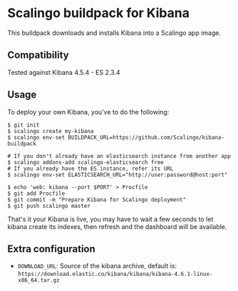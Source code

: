 # Scalingo buildpack for Kibana

This buildpack downloads and installs Kibana into a Scalingo app image.

## Compatibility

Tested against Kibana 4.5.4 - ES 2.3.4

## Usage

To deploy your own Kibana, you've to do the following:

```console
$ git init
$ scalingo create my-kibana
$ scalingo env-set BUILDPACK_URL=https://github.com/Scalingo/kibana-buildpack

# If you don't already have an elasticsearch instance from another app
$ scalingo addons-add scalingo-elasticsearch free
# If you already have the ES instance, refer its URL
$ scalingo env-set ELASTICSEARCH_URL="http://user:password@host:port"

$ echo 'web: kibana --port $PORT' > Procfile
$ git add Procfile
$ git commit -m "Prepare Kibana for Scalingo deployment"
$ git push scalingo master
```

That's it your Kibana is live, you may have to wait a few seconds to let kibana create its indexes, then refresh and the dashboard will be available.

## Extra configuration

* `DOWNLOAD_URL`: Source of the kibana archive, default is: `https://download.elastic.co/kibana/kibana/kibana-4.6.1-linux-x86_64.tar.gz`
